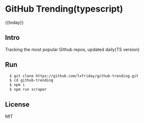 # GitHub Trending(typescript)

{{today}}

## Intro
Tracking the most popular Github repos, updated daily(TS version)

## Run

```bash
  $ git clone https://github.com/lxfriday/github-trending.git
  $ cd github-trending
  $ npm i
  $ npm run scraper
```

## License

MIT
